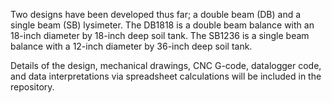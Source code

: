 Two designs have been developed thus far; a double beam (DB) and a single beam (SB) lysimeter.  The DB1818 is a double beam balance with an 18-inch diameter by 18-inch deep soil tank.  The SB1236 is a single beam balance with a 12-inch diameter by 36-inch deep soil tank.

Details of the design, mechanical drawings, CNC G-code, datalogger code, and data interpretations via spreadsheet calculations will be included in the repository.

